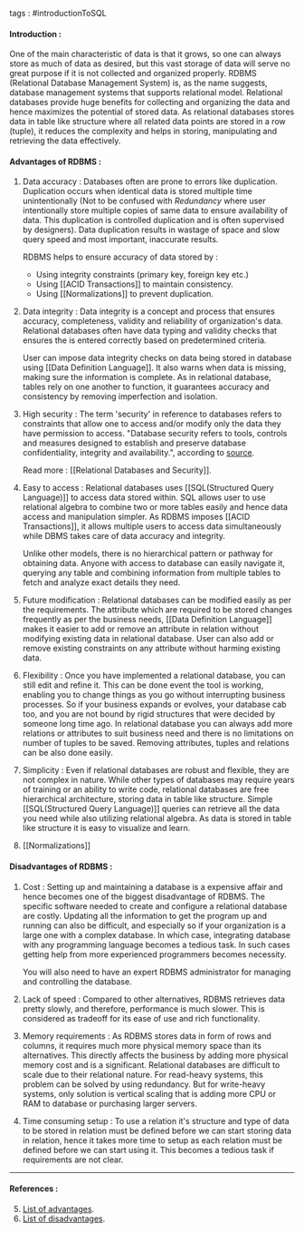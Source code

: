 tags :  #introductionToSQL 

####  Introduction : 

One of the main characteristic of data is that it grows, so one can always store as much of data as desired, but this vast storage of data will serve no great purpose if it is not collected and organized properly.  RDBMS (Relational Database Management System) is, as the name suggests, database management systems that supports relational model. Relational databases provide huge benefits for collecting and organizing the data and hence maximizes the potential of stored data. As relational databases stores data in table like structure where all related data points are stored in a row (tuple), it reduces the complexity and helps in storing, manipulating and retrieving the data effectively.

#### Advantages of RDBMS : 

1. Data accuracy : 
	Databases often are prone to errors like duplication. Duplication occurs when identical data is stored multiple time unintentionally (Not to be confused with *Redundancy* where user intentionally store multiple copies of same data to ensure availability of data. This duplication is controlled duplication and is often supervised by designers). Data duplication results in wastage of space and slow query speed and most important,  inaccurate results.
	
	RDBMS helps to ensure accuracy of data stored by : 
	- Using integrity constraints (primary key, foreign key etc.)
	- Using [[ACID Transactions]] to maintain consistency.
	- Using [[Normalizations]] to prevent duplication.

2. Data integrity : 
	Data integrity is a concept and process that ensures accuracy, completeness, validity and reliability of organization's data. Relational databases often have data typing and validity checks that ensures the is entered correctly based on predetermined criteria. 
	
	User can impose data integrity checks on data being stored in database using [[Data Definition Language]]. It also warns when data is missing, making sure the information is complete. As in relational database, tables rely on one another to function, it guarantees accuracy and consistency by removing imperfection and isolation.
	
3. High security :
	The term 'security' in reference to databases refers to constraints that allow one to access and/or modify only the data they have permission to access. "Database security refers to tools, controls and measures designed to establish and preserve database confidentiality, integrity and availability.", according to [source](https://www.ibm.com/think/topics/database-security).
	
	Read more : [[Relational Databases and Security]].
	
4. Easy to access :
	Relational databases uses [[SQL(Structured Query Language)]] to access data stored within. SQL allows user to use relational algebra to combine two or more tables easily and hence data access and manipulation simpler. As RDBMS imposes [[ACID Transactions]], it allows multiple users to access data simultaneously while DBMS takes care of data accuracy and integrity.
	 
	Unlike other models, there is no hierarchical pattern or pathway for obtaining data. Anyone with access to database can easily navigate it, querying any table and combining information from multiple tables to fetch and analyze exact details they need.
	
5. Future modification :
	Relational databases can be modified easily as per the requirements. The attribute which are required to be stored changes frequently as per the business needs, [[Data Definition Language]] makes it easier to add or remove an attribute in relation without modifying existing data in relational database. User can also add or remove existing constraints on any attribute without harming existing data. 
	
6. Flexibility : 
	Once you have implemented a relational database, you can still edit and refine it. This can be done event the tool is working, enabling you to change things as you go without interrupting business processes. So if your business expands or evolves, your database cab too, and you are not bound by rigid structures that were decided by someone long time ago. In relational database you can always add more relations or attributes to suit business need and there is no limitations on number of tuples to be saved. Removing attributes, tuples and relations can be also done easily.
	
7. Simplicity : 
	Even if relational databases are robust and flexible, they are not complex in nature. While other types of databases may require years of training or an ability to write code, relational databases are free hierarchical architecture, storing data in table like structure. Simple [[SQL(Structured Query Language)]] queries can retrieve all the data you need while also utilizing relational algebra. As data is stored in table like structure it is easy to visualize and learn.
	 
8. [[Normalizations]] 

#### Disadvantages of RDBMS : 

1. Cost : 
	Setting up and maintaining a database is a expensive affair and hence becomes one of the biggest disadvantage of RDBMS. The specific software needed to create and configure a relational database are costly. Updating all the information to get the program up and running can also be difficult, and especially so if your organization is a large one with a complex database. In which case, integrating database with any programming language becomes a tedious task. In such cases getting help from more experienced programmers becomes necessity.
	 
	You will also need to have an expert RDBMS administrator for managing and controlling the database.
	
2. Lack of speed :
	Compared to other alternatives, RDBMS retrieves data pretty slowly, and therefore, performance is much slower. This is considered as tradeoff for its ease of use and rich functionality.
	
3. Memory requirements : 
	As RDBMS stores data in form of rows and columns, it requires much more physical memory space than its alternatives. This directly affects the business by adding more physical memory cost and is a significant. Relational databases are difficult to scale due to their relational nature. For read-heavy systems, this problem can be solved by using redundancy. But for write-heavy systems, only solution is vertical scaling that is adding more CPU or RAM to database or purchasing larger servers.
	
4. Time consuming setup : 
	To use a relation it's structure and type of data to be stored in relation must be defined
	before we can start storing data in relation, hence it takes more time to setup as each relation must be defined before we can start using it. This becomes a tedious task if requirements are not clear.


---
#### References : 

5. [List of advantages](https://www.easasoftware.com/insights/8-advantages-of-a-relational-database/). 
6. [List of disadvantages](https://webandcrafts.com/blog/advantages-disadvantages-rdbms).